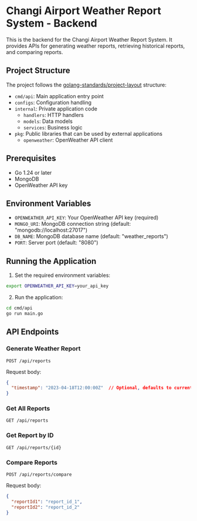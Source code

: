 # Changi Airport Weather Report System - Backend

This is the backend for the Changi Airport Weather Report System. It provides APIs for generating weather reports, retrieving historical reports, and comparing reports.

## Project Structure

The project follows the [golang-standards/project-layout](https://github.com/golang-standards/project-layout) structure:

- `cmd/api`: Main application entry point
- `configs`: Configuration handling
- `internal`: Private application code
  - `handlers`: HTTP handlers
  - `models`: Data models
  - `services`: Business logic
- `pkg`: Public libraries that can be used by external applications
  - `openweather`: OpenWeather API client

## Prerequisites

- Go 1.24 or later
- MongoDB
- OpenWeather API key

## Environment Variables

- `OPENWEATHER_API_KEY`: Your OpenWeather API key (required)
- `MONGO_URI`: MongoDB connection string (default: "mongodb://localhost:27017")
- `DB_NAME`: MongoDB database name (default: "weather_reports")
- `PORT`: Server port (default: "8080")

## Running the Application

1. Set the required environment variables:

```bash
export OPENWEATHER_API_KEY=your_api_key
```

2. Run the application:

```bash
cd cmd/api
go run main.go
```

## API Endpoints

### Generate Weather Report

```
POST /api/reports
```

Request body:
```json
{
  "timestamp": "2023-04-18T12:00:00Z"  // Optional, defaults to current time
}
```

### Get All Reports

```
GET /api/reports
```

### Get Report by ID

```
GET /api/reports/{id}
```

### Compare Reports

```
POST /api/reports/compare
```

Request body:
```json
{
  "reportId1": "report_id_1",
  "reportId2": "report_id_2"
}
```
